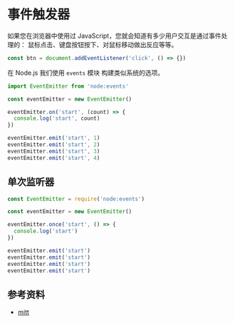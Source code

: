 # 事件触发器

如果您在浏览器中使用过 JavaScript，您就会知道有多少用户交互是通过事件处理的： 鼠标点击、键盘按钮按下、对鼠标移动做出反应等等。

```js
const btn = document.addEventListener('click', () => {})
```

在 Node.js 我们使用 `events` 模块 构建类似系统的选项。

```js
import EventEmitter from 'node:events'

const eventEmitter = new EventEmitter()

eventEmitter.on('start', (count) => {
  console.log('start', count)
})

eventEmitter.emit('start', 1)
eventEmitter.emit('start', 2)
eventEmitter.emit('start', 3)
eventEmitter.emit('start', 4)
```

## 单次监听器

```js
const EventEmitter = require('node:events')

const eventEmitter = new EventEmitter()

eventEmitter.once('start', () => {
  console.log('start')
})

eventEmitter.emit('start')
eventEmitter.emit('start')
eventEmitter.emit('start')
eventEmitter.emit('start')
```

## 参考资料

- [mitt](https://github.com/developit/mitt)
